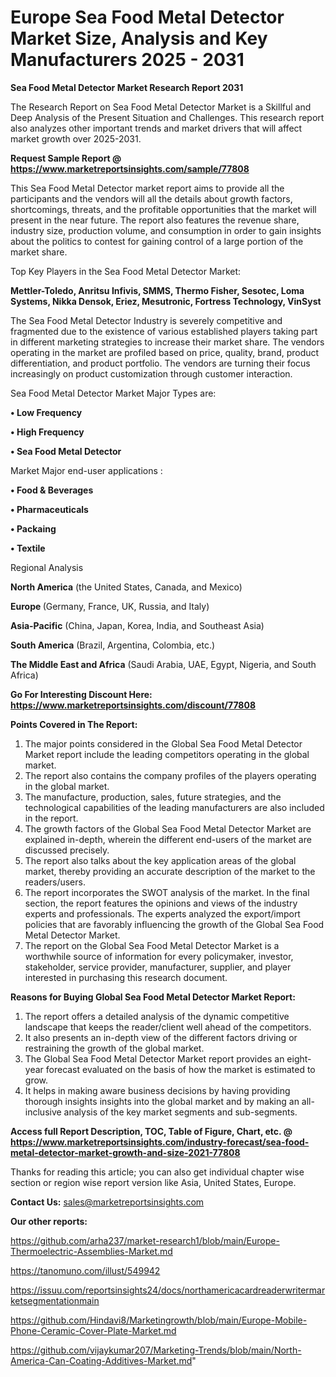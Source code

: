 # Europe Sea Food Metal Detector Market Size, Analysis and Key Manufacturers 2025 - 2031

<strong>Sea Food Metal Detector Market Research Report 2031</strong>

The Research Report on Sea Food Metal Detector Market is a Skillful and Deep Analysis of the Present Situation and Challenges. This research report also analyzes other important trends and market drivers that will affect market growth over 2025-2031.

<strong>Request Sample Report @ <a href=https://www.marketreportsinsights.com/sample/77808>https://www.marketreportsinsights.com/sample/77808</a></strong>

This Sea Food Metal Detector market report aims to provide all the participants and the vendors will all the details about growth factors, shortcomings, threats, and the profitable opportunities that the market will present in the near future. The report also features the revenue share, industry size, production volume, and consumption in order to gain insights about the politics to contest for gaining control of a large portion of the market share.

Top Key Players in the Sea Food Metal Detector Market:

<strong>Mettler-Toledo, Anritsu Infivis, SMMS, Thermo Fisher, Sesotec, Loma Systems, Nikka Densok, Eriez, Mesutronic, Fortress Technology, VinSyst</strong>

The Sea Food Metal Detector Industry is severely competitive and fragmented due to the existence of various established players taking part in different marketing strategies to increase their market share. The vendors operating in the market are profiled based on price, quality, brand, product differentiation, and product portfolio. The vendors are turning their focus increasingly on product customization through customer interaction.

Sea Food Metal Detector Market Major Types are:

<strong>• Low Frequency

• High Frequency

• Sea Food Metal Detector</strong>

Market Major end-user applications :

<strong>• Food & Beverages

• Pharmaceuticals

• Packaing

• Textile</strong>

Regional Analysis

</u><strong><b>North America</b></strong> (the United States, Canada, and Mexico)

<strong><b>Europe </b></strong>(Germany, France, UK, Russia, and Italy)

<strong><b>Asia-Pacific</b></strong> (China, Japan, Korea, India, and Southeast Asia)

<strong><b>South America</b></strong> (Brazil, Argentina, Colombia, etc.)

<strong><b>The Middle East and Africa</b></strong> (Saudi Arabia, UAE, Egypt, Nigeria, and South Africa)

<strong>Go For Interesting Discount Here: <a href=https://www.marketreportsinsights.com/discount/77808>https://www.marketreportsinsights.com/discount/77808</a></strong>

<strong>Points Covered in The Report:</strong>
<ol>
  <li>The major points considered in the Global Sea Food Metal Detector Market report include the leading competitors operating in the global market.</li>
  <li>The report also contains the company profiles of the players operating in the global market.</li>
  <li>The manufacture, production, sales, future strategies, and the technological capabilities of the leading manufacturers are also included in the report.</li>
  <li>The growth factors of the Global Sea Food Metal Detector Market are explained in-depth, wherein the different end-users of the market are discussed precisely.</li>
  <li>The report also talks about the key application areas of the global market, thereby providing an accurate description of the market to the readers/users.</li>
  <li>The report incorporates the SWOT analysis of the market. In the final section, the report features the opinions and views of the industry experts and professionals. The experts analyzed the export/import policies that are favorably influencing the growth of the Global Sea Food Metal Detector Market.</li>
  <li>The report on the Global Sea Food Metal Detector Market is a worthwhile source of information for every policymaker, investor, stakeholder, service provider, manufacturer, supplier, and player interested in purchasing this research document.</li>
</ol>
<strong>Reasons for Buying Global Sea Food Metal Detector Market Report:</strong>

<ol>
  <li>The report offers a detailed analysis of the dynamic competitive landscape that keeps the reader/client well ahead of the competitors.</li>
  <li>It also presents an in-depth view of the different factors driving or restraining the growth of the global market.</li>
  <li>The Global Sea Food Metal Detector Market report provides an eight-year forecast evaluated on the basis of how the market is estimated to grow.</li>
  <li>It helps in making aware business decisions by having providing thorough insights insights into the global market and by making an all-inclusive analysis of the key market segments and sub-segments.</li>
</ol>
<strong>Access full Report Description, TOC, Table of Figure, Chart, etc. @ <a href=https://www.marketreportsinsights.com/industry-forecast/sea-food-metal-detector-market-growth-and-size-2021-77808>https://www.marketreportsinsights.com/industry-forecast/sea-food-metal-detector-market-growth-and-size-2021-77808</a></strong>


Thanks for reading this article; you can also get individual chapter wise section or region wise report version like Asia, United States, Europe.

<strong>Contact Us:</strong>
sales@marketreportsinsights.com

<strong>Our other reports:</strong>

<a href=https://github.com/arha237/market-research1/blob/main/Europe-Thermoelectric-Assemblies-Market.md>https://github.com/arha237/market-research1/blob/main/Europe-Thermoelectric-Assemblies-Market.md</a>

<a href=https://tanomuno.com/illust/549942>https://tanomuno.com/illust/549942</a>

<a href=https://issuu.com/reportsinsights24/docs/northamericacardreaderwritermarketsegmentationmain>https://issuu.com/reportsinsights24/docs/northamericacardreaderwritermarketsegmentationmain</a>

<a href=https://github.com/Hindavi8/Marketingrowth/blob/main/Europe-Mobile-Phone-Ceramic-Cover-Plate-Market.md>https://github.com/Hindavi8/Marketingrowth/blob/main/Europe-Mobile-Phone-Ceramic-Cover-Plate-Market.md</a>

<a href=https://github.com/vijaykumar207/Marketing-Trends/blob/main/North-America-Can-Coating-Additives-Market.md>https://github.com/vijaykumar207/Marketing-Trends/blob/main/North-America-Can-Coating-Additives-Market.md</a>"
